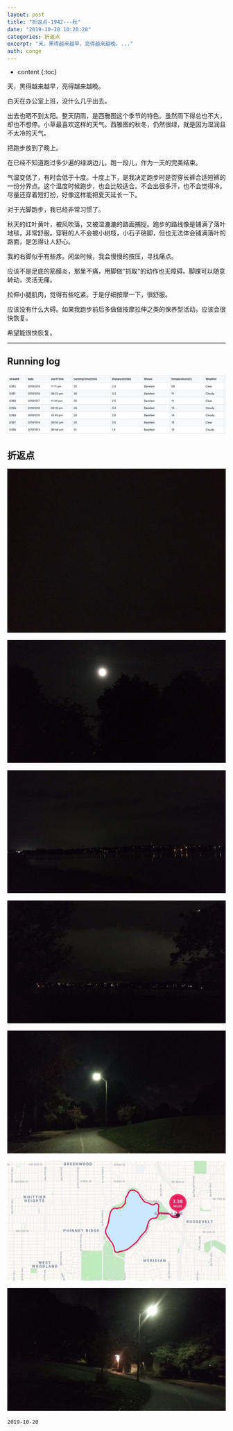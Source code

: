 ```yaml
---
layout: post
title: "折返点-1942---秋"
date: "2019-10-20 10:20:20"
categories: 折返点
excerpt: "天，黑得越来越早，亮得越来越晚。..."
auth: conge
---
```

* content
{:toc}

天，黑得越来越早，亮得越来越晚。

白天在办公室上班，没什么几乎出去。

出去也晒不到太阳。整天阴雨，是西雅图这个季节的特色。虽然雨下得总也不大，却也不想停。小草最喜欢这样的天气。西雅图的秋冬，仍然很绿，就是因为湿润且不太冷的天气。

把跑步放到了晚上。

在已经不知道跑过多少遍的绿湖边儿，跑一段儿，作为一天的完美结束。

气温变低了，有时会低于十度。十度上下，是我决定跑步时是否穿长裤合适短裤的一份分界点。这个温度时候跑步，也会比较适合。不会出很多汗，也不会觉得冷。尽量还穿着短打扮，好像这样能把夏天延长一下。

对于光脚跑步，我已经非常习惯了。

秋天的红叶黄叶，被风吹落，又被湿漉漉的路面捕捉。跑步的路线像是铺满了落叶地毯，非常舒服。穿鞋的人不会被小树枝，小石子硌脚，但也无法体会铺满落叶的路面，是怎得让人舒心。

我的右脚似乎有些疼。闲坐时候，我会慢慢的按压，寻找痛点。

应该不是足底的筋膜炎，那里不痛，用脚做“抓取"的动作也无障碍。脚踝可以随意转动，灵活无痛。

拉伸小腿肌肉，觉得有些吃紧。于是仔细按摩一下，很舒服。

应该没有什么大碍。如果我跑步前后多做做按摩拉伸之类的保养型活动，应该会很快恢复。

希望能很快恢复。

----

## Running log
![Running log week 42，2019](/assets/images/折返点/118382-239c8e10f75a4474.png)

## 折返点

![20191013.jpg](/assets/images/折返点/118382-c35ded70b606f245.jpg)

![20191014.jpg](/assets/images/折返点/118382-38876ef15f16477b.jpg)

![20191015.jpg](/assets/images/折返点/118382-9a5fbb3b7da695f3.jpg)

![20191016.jpg](/assets/images/折返点/118382-fffdccf599fd942c.jpg)

![20191017.jpg](/assets/images/折返点/118382-fb0efe3be4b4232c.jpg)

![20191018.jpg](/assets/images/折返点/118382-50ef568a47bd42ab.jpg)

![20191019.jpg](/assets/images/折返点/118382-d1dd9fb0aac4be49.jpg)

```
2019-10-20
```
